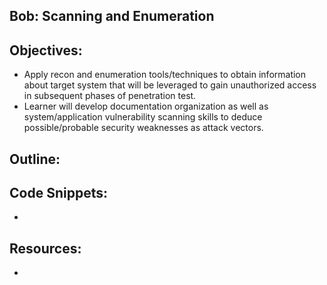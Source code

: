 Bob: Scanning and Enumeration
----------------------------------------------------------------

Objectives:
----------------------------------------------------------------
+ Apply recon and enumeration tools/techniques to obtain information about target system that will be leveraged to gain 
unauthorized access in subsequent phases of penetration test. 
+ Learner will develop documentation organization as well as 
system/application vulnerability scanning skills to deduce possible/probable security weaknesses as attack vectors.

Outline:
----------------------------------------------------------------


Code Snippets:
----------------------------------------------------------------
+ 

Resources:
----------------------------------------------------------------
+ 

